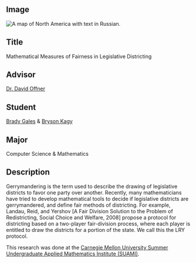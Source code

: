 ## Image

<img src="{{ url_for('static', filename='images/gerrymandering.jpg') }}" alt="A map of North America with text in Russian.">

## Title

Mathematical Measures of Fairness in Legislative Districting

## Advisor

[Dr. David Offner](https://davidoffner.wordpress.com/)

## Student

[Brady Gales](https://www.manitoucamp.com/staff-profile/brady-gales/) &amp; [Bryson Kagy](https://math.sciences.ncsu.edu/people/bgkagy/)

## Major

Computer Science &amp; Mathematics

## Description

Gerrymandering is the term used to describe the drawing of legislative districts to favor one party over another. Recently, many mathematicians have tried to develop mathematical tools to decide if legislative districts are gerrymandered, and define fair methods of districting. For example, Landau, Reid, and Yershov [A Fair Division Solution to the Problem of Redistricting, Social Choice and Welfare, 2008] propose a protocol for districting based on a two-player fair-division process, where each player is entitled to draw the districts for a portion of the state. We call this the LRY protocol.

This research was done at the [Carnegie Mellon University Summer Undergraduate Applied Mathematics Institute (SUAMI)](https://www.cmu.edu/math/undergrad/suami/home/index.html).

